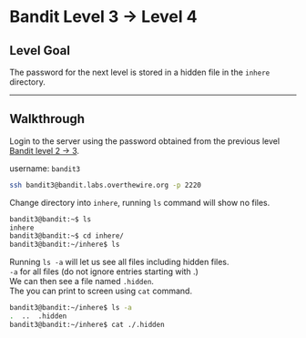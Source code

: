# Bandit Level 3 -> Level 4

## Level Goal  
The password for the next level is stored in a hidden file in the `inhere` directory.

---

## Walkthrough  
Login to the server using the password obtained from the previous level [Bandit level 2 -> 3](../bandit02-03/README.md). 

username: `bandit3` 

```bash
ssh bandit3@bandit.labs.overthewire.org -p 2220
```

Change directory into `inhere`, running `ls` command will show no files.  

```bash
bandit3@bandit:~$ ls
inhere
bandit3@bandit:~$ cd inhere/
bandit3@bandit:~/inhere$ ls  

```

Running `ls -a` will let us see all files including hidden files.  
`-a` for all files (do not ignore entries starting with .)  
We can then see a file named `.hidden`.  
The you can print to screen using `cat` command.

```bash
bandit3@bandit:~/inhere$ ls -a
.  ..  .hidden
bandit3@bandit:~/inhere$ cat ./.hidden
```